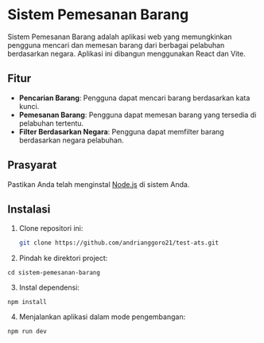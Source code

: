 # Sistem Pemesanan Barang

Sistem Pemesanan Barang adalah aplikasi web yang memungkinkan pengguna mencari dan memesan barang dari berbagai pelabuhan berdasarkan negara. Aplikasi ini dibangun menggunakan React dan Vite.

## Fitur

- **Pencarian Barang**: Pengguna dapat mencari barang berdasarkan kata kunci.
- **Pemesanan Barang**: Pengguna dapat memesan barang yang tersedia di pelabuhan tertentu.
- **Filter Berdasarkan Negara**: Pengguna dapat memfilter barang berdasarkan negara pelabuhan.

## Prasyarat

Pastikan Anda telah menginstal [Node.js](https://nodejs.org/) di sistem Anda.

## Instalasi

1. Clone repositori ini:

   ```bash
   git clone https://github.com/andrianggoro21/test-ats.git

2. Pindah ke direktori project:
  ```
  cd sistem-pemesanan-barang
  ```

3. Instal dependensi:
  ```
  npm install
  ```

4. Menjalankan aplikasi dalam mode pengembangan:
  ```
  npm run dev
  ```